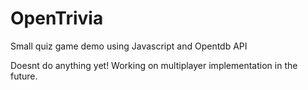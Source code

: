 # OpenTrivia
Small quiz game demo using Javascript and Opentdb API

Doesnt do anything yet! Working on multiplayer implementation in the future.
